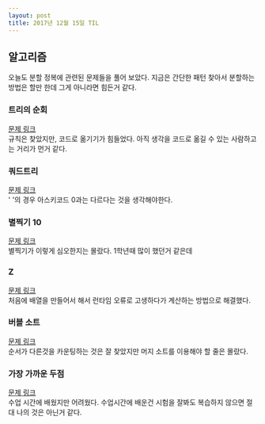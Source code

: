 ```yaml
---
layout: post
title: 2017년 12월 15일 TIL
---
```


## 알고리즘
오늘도 분할 정복에 관련된 문제들을 풀어 보았다. 지금은 간단한 패턴 찾아서 분할하는 방법은 할만 한데 그게 아니라면 힘든거 같다. 

### 트리의 순회
[문제 링크](https://www.acmicpc.net/problem/2263)   
규칙은 찾았지만, 코드로 옮기기가 힘들었다. 아직 생각을 코드로 옮길 수 있는 사람하고는 거리가 먼거 같다.

### 쿼드트리
[문제 링크](https://www.acmicpc.net/problem/1992)    
' '의 경우 아스키코드 0과는 다르다는 것을 생각해야한다.

### 별찍기 10
[문제 링크](https://www.acmicpc.net/problem/2447)     
별찍기가 이렇게 심오한지는 몰랐다. 1학년때 많이 했던거 같은데

### Z
[문제 링크](https://www.acmicpc.net/problem/1074)     
처음에 배열을 만들어서 해서 런타임 오류로 고생하다가 계산하는 방법으로 해결했다.

### 버블 소트
[문제 링크](https://www.acmicpc.net/problem/1517)     
순서가 다른것을 카운팅하는 것은 잘 찾았지만 머지 소트를 이용해야 할 줄은 몰랐다.

### 가장 가까운 두점 
[문제 링크](https://www.acmicpc.net/problem/2261)      
수업 시간에 배웠지만 어려웠다. 수업시간에 배운건 시험을 잘봐도 복습하지 않으면 절대 나의 것은 아닌거 같다.
